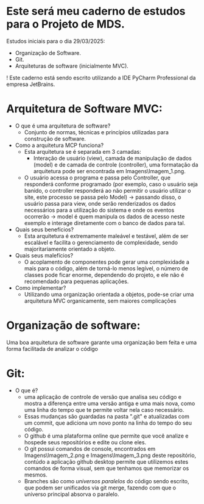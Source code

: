 # Este será meu caderno de estudos para o Projeto de MDS.

Estudos iniciais para o dia 29/03/2025:
   - Organização de Software.
   - Git.
   - Arquiteturas de software (inicialmente MVC).

   ! Este caderno está sendo escrito utilizando a IDE PyCharm Professional da empresa JetBrains.
   

# Arquitetura de Software MVC:

- O que é uma arquitetura de software?
  - Conjunto de normas, técnicas e princípios utilizadas para construção de software.
- Como a arquitetura MCP funciona?
  - Esta arquitetura se é separada em 3 camadas:
    - Interação de usuário (view), camada de manipulação de dados (model) e de camada de controle (controller), uma formatação da arquitetura pode ser encontrada em Imagens\Imagem_1.png.
  - O usuário acessa o programa e passa pelo Controller, que responderá conforme programado (por exemplo, caso o usuário seja banido, o controller responderá ao não permitir o usuário utilizar o site, este processo se passa pelo Model) → passando disso, o usuário passa para view, onde serão renderizados os dados necessários para a utilização do sistema e onde os eventos ocorrerão → model é quem manipula os dados de acesso neste exemplo e interage diretamente com o banco de dados para tal.
- Quais seus benefícios?
  - Esta arquitetura é extremamente maleável e testável, além de ser escalável e facilita o gerenciamento de complexidade, sendo majoritariamente orientado a objeto.
- Quais seus malefícios?
  - O acoplamento de componentes pode gerar uma complexidade a mais para o código, além de torná-lo menos legível, o número de classes pode ficar enorme, dependendo do projeto, e ele não é recomendado para pequenas aplicações.
- Como implementar?
  - Utilizando uma organização orientada a objetos, pode-se criar uma arquitetura MVC organicamente, sem maiores complicações

# Organização de software:

Uma boa arquitetura de software garante uma organização bem feita e uma forma facilitada de analizar o código

# Git:

- O que é?
  - uma aplicação de controle de versão que analisa seu código e mostra a diferença entre uma versão antiga e uma mais nova, como uma linha do tempo que te permite voltar nela caso necessário.
  - Essas mudanças são guardadas na pasta ".git" e atualizadas com um commit, que adiciona um novo ponto na linha do tempo do seu código.
  - O github é uma plataforma online que permite que você analize e hospede seus repositórios e edite ou clone eles.
  - O git possui comandos de console, encontrados em Imagens\Imagem_2.png e Imagens\Imagem_3.png deste repositório, contúdo a aplicação github desktop permite que utilizemos estes comandos de forma visual, sem que tenhamos que memorizar os mesmos.
  - Branches são como _universos paralelos_ do código sendo escrito, que podem ser unificados via git merge, fazendo com que o universo principal absorva o paralelo.
